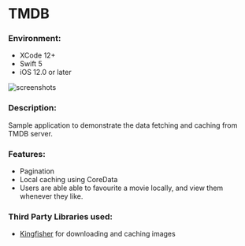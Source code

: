 # TMDB


### Environment:

- XCode 12+
- Swift 5
- iOS 12.0 or later

![screenshots](https://user-images.githubusercontent.com/3962731/105691053-c2672b00-5f22-11eb-86f1-84cd725193db.png)

### Description:
Sample application to demonstrate the data fetching and caching from TMDB server.

### Features:
- Pagination
- Local caching using CoreData
- Users are able able to favourite a movie locally, and view them whenever they like.

### Third Party Libraries used:
- [Kingfisher](https://github.com/onevcat/Kingfisher) for downloading and caching images


